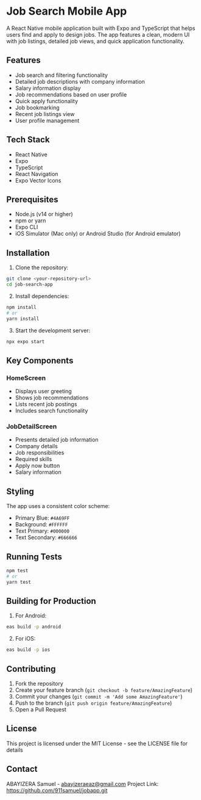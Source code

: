 # Job Search Mobile App

A React Native mobile application built with Expo and TypeScript that helps users find and apply to design jobs. The app features a clean, modern UI with job listings, detailed job views, and quick application functionality.

## Features

- Job search and filtering functionality
- Detailed job descriptions with company information
- Salary information display
- Job recommendations based on user profile
- Quick apply functionality
- Job bookmarking
- Recent job listings view
- User profile management

## Tech Stack

- React Native
- Expo
- TypeScript
- React Navigation
- Expo Vector Icons

## Prerequisites

- Node.js (v14 or higher)
- npm or yarn
- Expo CLI
- iOS Simulator (Mac only) or Android Studio (for Android emulator)

## Installation

1. Clone the repository:
```bash
git clone <your-repository-url>
cd job-search-app
```

2. Install dependencies:
```bash
npm install
# or
yarn install
```

3. Start the development server:
```bash
npx expo start
```

## Key Components

### HomeScreen
- Displays user greeting
- Shows job recommendations
- Lists recent job postings
- Includes search functionality

### JobDetailScreen
- Presents detailed job information
- Company details
- Job responsibilities
- Required skills
- Apply now button
- Salary information

## Styling

The app uses a consistent color scheme:
- Primary Blue: `#4A69FF`
- Background: `#FFFFFF`
- Text Primary: `#000000`
- Text Secondary: `#666666`

## Running Tests

```bash
npm test
# or
yarn test
```

## Building for Production

1. For Android:
```bash
eas build -p android
```

2. For iOS:
```bash
eas build -p ios
```

## Contributing

1. Fork the repository
2. Create your feature branch (`git checkout -b feature/AmazingFeature`)
3. Commit your changes (`git commit -m 'Add some AmazingFeature'`)
4. Push to the branch (`git push origin feature/AmazingFeature`)
5. Open a Pull Request

## License

This project is licensed under the MIT License - see the LICENSE file for details

## Contact

ABAYIZERA Samuel - abayizeraeaz@gmail.com
Project Link: https://github.com/911samuel/jobapp.git